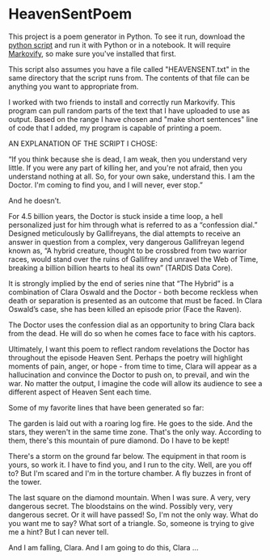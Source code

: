 # HeavenSentPoem

This project is a poem generator in Python. To see it run, download the [python script](frankpoem.py) and run it with Python or in a notebook. It will require [Markovify](https://github.com/jsvine/markovify), so make sure you've installed that first. 

This script also assumes you have a file called "HEAVENSENT.txt" in the same directory that the script runs from. The contents of that file can be anything you want to appropriate from. 

I worked with two friends to install and correctly run Markovify.  This program can pull random parts of the text that I have uploaded to use as output. Based on the range I have chosen and "make short sentences" line of code that I added, my program is capable of printing a poem. 

AN EXPLANATION OF THE SCRIPT I CHOSE:

“If you think because she is dead, I am weak, then you understand very little. If you were any part of killing her, and you're not afraid, then you understand nothing at all. So, for your own sake, understand this. I am the Doctor. I'm coming to find you, and I will never, ever stop.”

And he doesn’t. 

For 4.5 billion years, the Doctor is stuck inside a time loop, a hell personalized just for him through what is referred to as a “confession dial.”  Designed meticulously by Gallifreyans, the dial attempts to receive an answer in question from a complex, very dangerous Gallifreyan legend known as, “A hybrid creature, thought to be crossbred from two warrior races, would stand over the ruins of Gallifrey and unravel the Web of Time, breaking a billion billion hearts to heal its own” (TARDIS Data Core). 

It is strongly implied by the end of series nine that “The Hybrid” is a combination of Clara Oswald and the Doctor -  both become reckless when death or separation is presented as an outcome that must be faced.  In Clara Oswald’s case, she has been killed an episode prior (Face the Raven).  

The Doctor uses the confession dial as an opportunity to bring Clara back from the dead.  He will do so when he comes face to face with his captors. 

Ultimately, I want this poem to reflect random revelations the Doctor has throughout the episode Heaven Sent.  Perhaps the poetry will highlight moments of pain, anger, or hope - from time to time, Clara will appear as a hallucination and convince the Doctor to push on, to prevail, and win the war.  No matter the output, I imagine the code will allow its audience to see a different aspect of Heaven Sent each time. 

Some of my favorite lines that have been generated so far:

The garden is laid out with a roaring log fire.
He goes to the side.
And the stars, they weren't in the same time zone.
That's the only way.
According to them, there's this mountain of pure diamond.
Do I have to be kept!

There's a storm on the ground far below.
The equipment in that room is yours, so work it.
I have to find you, and I run to the city.
Well, are you off to?
But I'm scared and I'm in the torture chamber.
A fly buzzes in front of the tower.

The last square on the diamond mountain.
When I was sure.
A very, very dangerous secret.
The bloodstains on the wind.
Possibly very, very dangerous secret.
Or it will have passed!
So, I'm not the only way.
What do you want me to say?
What sort of a triangle.
So, someone is trying to give me a hint?
But I can never tell.

And I am falling, Clara.
And I am going to do this, Clara ...






